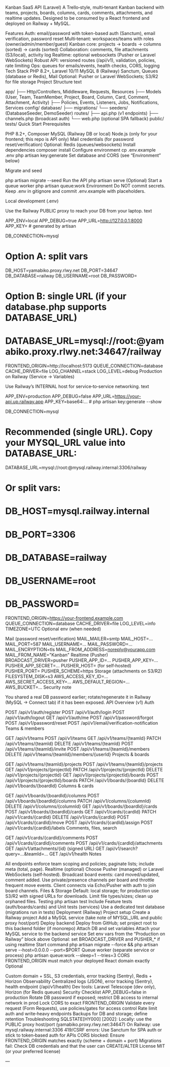 Kanban SaaS API (Laravel)
A Trello‑style, multi‑tenant Kanban backend with teams, projects, boards, columns, cards, comments, attachments, and realtime updates. Designed to be consumed by a React frontend and deployed on Railway + MySQL.

Features
Auth: email/password with token-based auth (Sanctum), email verification, password reset
Multi‑tenant: workspaces/teams with roles (owner/admin/member/guest)
Kanban core: projects → boards → columns (sorted) → cards (sorted)
Collaboration: comments, file attachments (S3/local), activity log
Realtime: optional websockets (Pusher or Laravel WebSockets)
Robust API: versioned routes (/api/v1), validation, policies, rate limiting
Ops: queues for emails/events, health checks, CORS, logging
Tech Stack
PHP 8.2+, Laravel 10/11
MySQL 8 (Railway)
Sanctum, Queues (database or Redis), Mail
Optional: Pusher or Laravel WebSockets; S3/R2 for file storage
Project Structure
text

app/
  ├── Http/Controllers, Middleware, Requests, Resources
  ├── Models (User, Team, TeamMember, Project, Board, Column, Card, Comment, Attachment, Activity)
  ├── Policies, Events, Listeners, Jobs, Notifications, Services
config/
database/
  ├── migrations/
  └── seeders/ (DatabaseSeeder, DemoSeeder)
routes/
  ├── api.php (v1 endpoints)
  ├── channels.php (broadcast auth)
  └── web.php (optional SPA fallback)
public/
tests/
Quick Start
Prerequisites

PHP 8.2+, Composer
MySQL (Railway DB or local)
Node.js (only for your frontend; this repo is API only)
Mail credentials (for password reset/verification)
Optional: Redis (queues/websockets)
Install dependencies
composer install
Configure environment
cp .env.example .env
php artisan key:generate
Set database and CORS (see “Environment” below)

Migrate and seed

php artisan migrate --seed
Run the API
php artisan serve
(Optional) Start a queue worker
php artisan queue:work
Environment
Do NOT commit secrets. Keep .env in gitignore and commit .env.example with placeholders.

Local development (.env)

Use the Railway PUBLIC proxy to reach your DB from your laptop.
text

APP_ENV=local
APP_DEBUG=true
APP_URL=http://127.0.0.1:8000
APP_KEY= # generated by artisan

DB_CONNECTION=mysql
# Option A: split vars
DB_HOST=yamabiko.proxy.rlwy.net
DB_PORT=34647
DB_DATABASE=railway
DB_USERNAME=root
DB_PASSWORD=<XwjrTltniqTYDCLeBEVSoYeoHDBGIilf>
# Option B: single URL (if your database.php supports DATABASE_URL)
# DATABASE_URL=mysql://root:<XwjrTltniqTYDCLeBEVSoYeoHDBGIilf>@yamabiko.proxy.rlwy.net:34647/railway

FRONTEND_ORIGIN=http://localhost:5173
QUEUE_CONNECTION=database
CACHE_DRIVER=file
LOG_CHANNEL=stack
LOG_LEVEL=debug
Production on Railway (Service → Variables)

Use Railway’s INTERNAL host for service‑to‑service networking.
text

APP_ENV=production
APP_DEBUG=false
APP_URL=https://your-api.up.railway.app
APP_KEY=base64:...            # php artisan key:generate --show

DB_CONNECTION=mysql
# Recommended (single URL). Copy your MYSQL_URL value into DATABASE_URL:
DATABASE_URL=mysql://root:<XwjrTltniqTYDCLeBEVSoYeoHDBGIilf>@mysql.railway.internal:3306/railway
# Or split vars:
# DB_HOST=mysql.railway.internal
# DB_PORT=3306
# DB_DATABASE=railway
# DB_USERNAME=root
# DB_PASSWORD=<XwjrTltniqTYDCLeBEVSoYeoHDBGIilf>

FRONTEND_ORIGIN=https://your-frontend.example.com
QUEUE_CONNECTION=database
CACHE_DRIVER=file
LOG_LEVEL=info
TIMEZONE=UTC
Optional env (when needed)

Mail (password reset/verification)
MAIL_MAILER=smtp
MAIL_HOST=…
MAIL_PORT=587
MAIL_USERNAME=…
MAIL_PASSWORD=…
MAIL_ENCRYPTION=tls
MAIL_FROM_ADDRESS=noreply@yourapp.com
MAIL_FROM_NAME="Kanban"
Realtime (Pusher)
BROADCAST_DRIVER=pusher
PUSHER_APP_ID=…
PUSHER_APP_KEY=…
PUSHER_APP_SECRET=…
PUSHER_HOST= (for self‑hosted)
PUSHER_PORT=
PUSHER_SCHEME=https
Storage (attachments on S3/R2)
FILESYSTEM_DISK=s3
AWS_ACCESS_KEY_ID=…
AWS_SECRET_ACCESS_KEY=…
AWS_DEFAULT_REGION=…
AWS_BUCKET=…
Security note

You shared a real DB password earlier; rotate/regenerate it in Railway (MySQL → Connect tab) if it has been exposed.
API Overview (v1)
Auth

POST /api/v1/auth/register
POST /api/v1/auth/login
POST /api/v1/auth/logout
GET /api/v1/auth/me
POST /api/v1/password/forgot
POST /api/v1/password/reset
POST /api/v1/email/verification-notification
Teams & members

GET /api/v1/teams
POST /api/v1/teams
GET /api/v1/teams/{teamId}
PATCH /api/v1/teams/{teamId}
DELETE /api/v1/teams/{teamId}
POST /api/v1/teams/{teamId}/invite
POST /api/v1/teams/{teamId}/members
DELETE /api/v1/teams/{teamId}/members/{userId}
Projects & boards

GET /api/v1/teams/{teamId}/projects
POST /api/v1/teams/{teamId}/projects
GET /api/v1/projects/{projectId}
PATCH /api/v1/projects/{projectId}
DELETE /api/v1/projects/{projectId}
GET /api/v1/projects/{projectId}/boards
POST /api/v1/projects/{projectId}/boards
PATCH /api/v1/boards/{boardId}
DELETE /api/v1/boards/{boardId}
Columns & cards

GET /api/v1/boards/{boardId}/columns
POST /api/v1/boards/{boardId}/columns
PATCH /api/v1/columns/{columnId}
DELETE /api/v1/columns/{columnId}
GET /api/v1/boards/{boardId}/cards
POST /api/v1/boards/{boardId}/cards
GET /api/v1/cards/{cardId}
PATCH /api/v1/cards/{cardId}
DELETE /api/v1/cards/{cardId}
POST /api/v1/cards/{cardId}/move
POST /api/v1/cards/{cardId}/assign
POST /api/v1/cards/{cardId}/labels
Comments, files, search

GET /api/v1/cards/{cardId}/comments
POST /api/v1/cards/{cardId}/comments
POST /api/v1/cards/{cardId}/attachments
GET /api/v1/attachments/{id} (signed URL)
GET /api/v1/search?query=...&teamId=...
GET /api/v1/health
Notes

All endpoints enforce team scoping and policies; paginate lists; include meta (total, page).
Realtime (optional)
Choose Pusher (managed) or Laravel WebSockets (self‑hosted).
Broadcast board events: card moved/updated, comment added.
Use private/presence channels per board and throttle frequent move events.
Client connects via Echo/Pusher with auth to join board channels.
Files & Storage
Default: local storage; for production use S3/R2 with signed URLs for downloads.
Limit file types/sizes; clean up orphaned files.
Testing
php artisan test
Include Feature tests (auth/boards/cards) and Unit tests (services)
Use a dedicated test database (migrations run in tests)
Deployment (Railway)
Project setup
Create a Railway project
Add a MySQL service (take note of MYSQL_URL and public proxy host/port)
Deploy backend
Deploy from GitHub; set project root to this backend folder (if monorepo)
Attach DB and set variables
Attach your MySQL service to the backend service
Set env vars from the “Production on Railway” block above
Optional: set BROADCAST_DRIVER and PUSHER_* if using realtime
Start command
php artisan migrate --force && php artisan serve --host=0.0.0.0 --port=$PORT
Queue worker (separate service or process)
php artisan queue:work --sleep=1 --tries=3
CORS
FRONTEND_ORIGIN must match your deployed React domain exactly
Optional

Custom domain + SSL, S3 credentials, error tracking (Sentry), Redis + Horizon
Observability
Centralized logs (JSON), error tracking (Sentry), health endpoint (/api/v1/health)
Dev tools: Laravel Telescope (dev only), Horizon (for Redis queues)
Security Checklist
APP_DEBUG=false in production
Rotate DB password if exposed; restrict DB access to internal network in prod
Lock CORS to exact FRONTEND_ORIGIN
Validate every request (Form Requests), use policies/gates for access control
Rate limit auth and write‑heavy endpoints
Backups for DB and storage; define retention
Troubleshooting
SQLSTATE[HY000] [2002]:
Locally: use the PUBLIC proxy host/port (yamabiko.proxy.rlwy.net:34647)
On Railway: use mysql.railway.internal:3306
419/CSRF errors:
Use Sanctum for SPA auth or stick to token‑based auth for APIs
CORS blocked:
Ensure FRONTEND_ORIGIN matches exactly (scheme + domain + port)
Migrations fail:
Check DB credentials and that the user can CREATE/ALTER
License
MIT (or your preferred license)

—